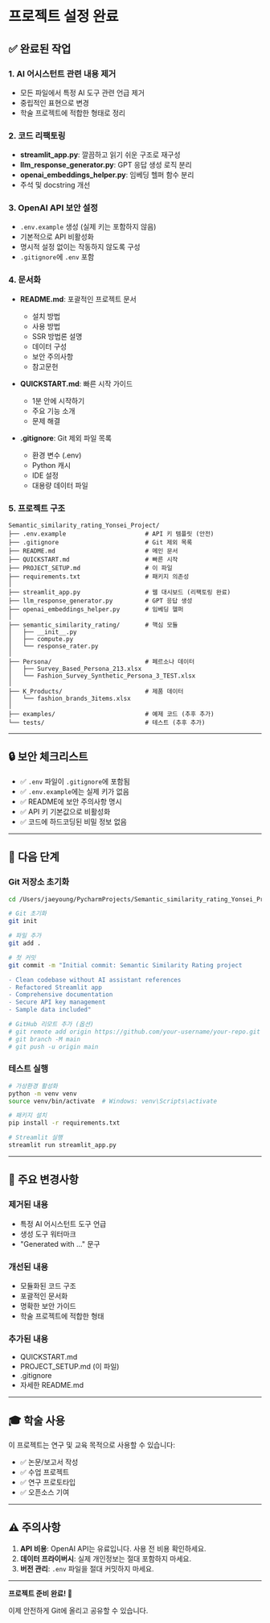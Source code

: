 # 프로젝트 설정 완료

## ✅ 완료된 작업

### 1. AI 어시스턴트 관련 내용 제거
- 모든 파일에서 특정 AI 도구 관련 언급 제거
- 중립적인 표현으로 변경
- 학술 프로젝트에 적합한 형태로 정리

### 2. 코드 리팩토링
- **streamlit_app.py**: 깔끔하고 읽기 쉬운 구조로 재구성
- **llm_response_generator.py**: GPT 응답 생성 로직 분리
- **openai_embeddings_helper.py**: 임베딩 헬퍼 함수 분리
- 주석 및 docstring 개선

### 3. OpenAI API 보안 설정
- `.env.example` 생성 (실제 키는 포함하지 않음)
- 기본적으로 API 비활성화
- 명시적 설정 없이는 작동하지 않도록 구성
- `.gitignore`에 `.env` 포함

### 4. 문서화
- **README.md**: 포괄적인 프로젝트 문서
  - 설치 방법
  - 사용 방법
  - SSR 방법론 설명
  - 데이터 구성
  - 보안 주의사항
  - 참고문헌

- **QUICKSTART.md**: 빠른 시작 가이드
  - 1분 안에 시작하기
  - 주요 기능 소개
  - 문제 해결

- **.gitignore**: Git 제외 파일 목록
  - 환경 변수 (.env)
  - Python 캐시
  - IDE 설정
  - 대용량 데이터 파일

### 5. 프로젝트 구조

```
Semantic_similarity_rating_Yonsei_Project/
├── .env.example                      # API 키 템플릿 (안전)
├── .gitignore                        # Git 제외 목록
├── README.md                         # 메인 문서
├── QUICKSTART.md                     # 빠른 시작
├── PROJECT_SETUP.md                  # 이 파일
├── requirements.txt                  # 패키지 의존성
│
├── streamlit_app.py                  # 웹 대시보드 (리팩토링 완료)
├── llm_response_generator.py         # GPT 응답 생성
├── openai_embeddings_helper.py       # 임베딩 헬퍼
│
├── semantic_similarity_rating/       # 핵심 모듈
│   ├── __init__.py
│   ├── compute.py
│   └── response_rater.py
│
├── Persona/                          # 페르소나 데이터
│   ├── Survey_Based_Persona_213.xlsx
│   └── Fashion_Survey_Synthetic_Persona_3_TEST.xlsx
│
├── K_Products/                       # 제품 데이터
│   └── fashion_brands_3items.xlsx
│
├── examples/                         # 예제 코드 (추후 추가)
└── tests/                            # 테스트 (추후 추가)
```

---

## 🔒 보안 체크리스트

- ✅ `.env` 파일이 `.gitignore`에 포함됨
- ✅ `.env.example`에는 실제 키가 없음
- ✅ README에 보안 주의사항 명시
- ✅ API 키 기본값으로 비활성화
- ✅ 코드에 하드코딩된 비밀 정보 없음

---

## 🚀 다음 단계

### Git 저장소 초기화

```bash
cd /Users/jaeyoung/PycharmProjects/Semantic_similarity_rating_Yonsei_Project

# Git 초기화
git init

# 파일 추가
git add .

# 첫 커밋
git commit -m "Initial commit: Semantic Similarity Rating project

- Clean codebase without AI assistant references
- Refactored Streamlit app
- Comprehensive documentation
- Secure API key management
- Sample data included"

# GitHub 리모트 추가 (옵션)
# git remote add origin https://github.com/your-username/your-repo.git
# git branch -M main
# git push -u origin main
```

### 테스트 실행

```bash
# 가상환경 활성화
python -m venv venv
source venv/bin/activate  # Windows: venv\Scripts\activate

# 패키지 설치
pip install -r requirements.txt

# Streamlit 실행
streamlit run streamlit_app.py
```

---

## 📝 주요 변경사항

### 제거된 내용
- 특정 AI 어시스턴트 도구 언급
- 생성 도구 워터마크
- "Generated with ..." 문구

### 개선된 내용
- 모듈화된 코드 구조
- 포괄적인 문서화
- 명확한 보안 가이드
- 학술 프로젝트에 적합한 형태

### 추가된 내용
- QUICKSTART.md
- PROJECT_SETUP.md (이 파일)
- .gitignore
- 자세한 README.md

---

## 🎓 학술 사용

이 프로젝트는 연구 및 교육 목적으로 사용할 수 있습니다:

- ✅ 논문/보고서 작성
- ✅ 수업 프로젝트
- ✅ 연구 프로토타입
- ✅ 오픈소스 기여

---

## ⚠️ 주의사항

1. **API 비용**: OpenAI API는 유료입니다. 사용 전 비용 확인하세요.
2. **데이터 프라이버시**: 실제 개인정보는 절대 포함하지 마세요.
3. **버전 관리**: `.env` 파일을 절대 커밋하지 마세요.

---

**프로젝트 준비 완료! 🎉**

이제 안전하게 Git에 올리고 공유할 수 있습니다.
